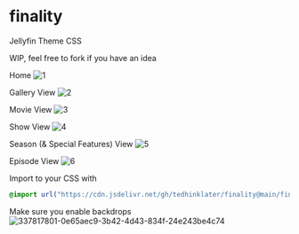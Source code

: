 # finality
Jellyfin Theme CSS

WIP, feel free to fork if you have an idea

Home
![1](https://i.imgur.com/PLnMc6v.png)

Gallery View
![2](https://i.imgur.com/TlS1PyA.png)

Movie View
![3](https://i.imgur.com/nLudHj6.png)

Show View
![4](https://i.imgur.com/JqznR2k.png)

Season (& Special Features) View
![5](https://i.imgur.com/1rMb0Tg.png)

Episode View
![6](https://i.imgur.com/Gw4ICFU.png)


Import to your CSS with

```css
@import url("https://cdn.jsdelivr.net/gh/tedhinklater/finality@main/finality.css");

```
Make sure you enable backdrops
![337817801-0e65aec9-3b42-4d43-834f-24e243be4c74](https://github.com/tedhinklater/finality/assets/66086488/a52f8335-6661-4840-a58e-e791b43e674d)
